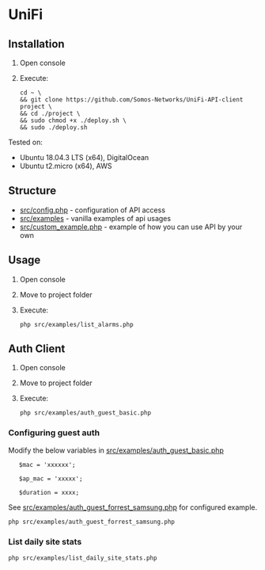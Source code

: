 # UniFi

## Installation

1. Open console
1. Execute:

       cd ~ \
       && git clone https://github.com/Somos-Networks/UniFi-API-client project \
       && cd ./project \
       && sudo chmod +x ./deploy.sh \
       && sudo ./deploy.sh

Tested on:

  * Ubuntu 18.04.3 LTS (x64), DigitalOcean
  * Ubuntu t2.micro (x64), AWS



## Structure

  * [src/config.php](src/config.php) - configuration of API access
  * [src/examples](src/examples) - vanilla examples of api usages
  * [src/custom_example.php](src/custom_example.php) - example of how you can use API by your own


## Usage

  1. Open console
  1. Move to project folder
  1. Execute:
  
         php src/examples/list_alarms.php
        
        
## Auth Client
  1. Open console
  1. Move to project folder
  1. Execute:
  
       `php src/examples/auth_guest_basic.php`
 
### Configuring guest auth

Modify the below variables in [src/examples/auth_guest_basic.php](src/examples/auth_guest_basic.php)

       $mac = 'xxxxxx';
       
       $ap_mac = 'xxxxx';
       
       $duration = xxxx;
       
See [src/examples/auth_guest_forrest_samsung.php](src/examples/auth_guest_forrest_samsung.php) for configured example.


`php src/examples/auth_guest_forrest_samsung.php`

### List daily site stats
```
php src/examples/list_daily_site_stats.php
```
